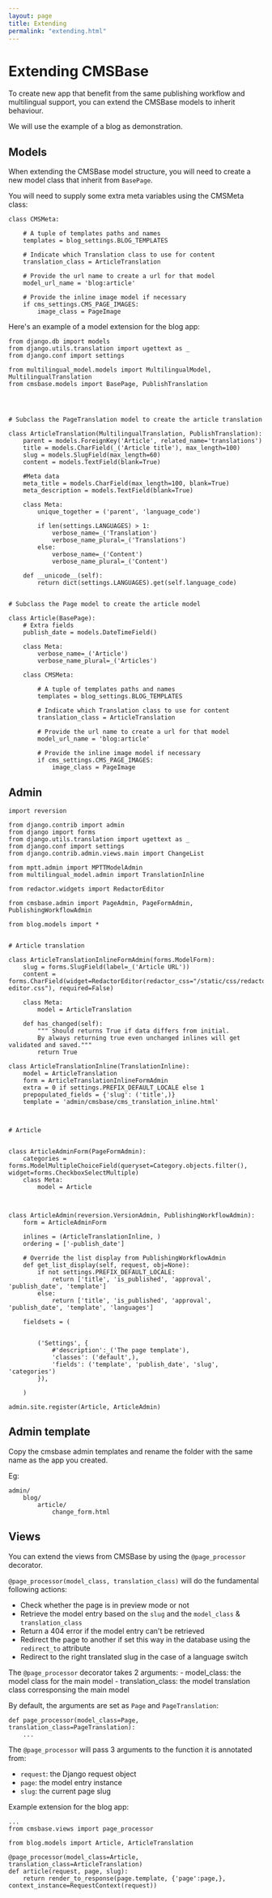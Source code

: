 ```yaml
---
layout: page
title: Extending
permalink: "extending.html"
---
```


Extending CMSBase
=================

To create new app that benefit from the same publishing workflow and multilingual support, you can extend the CMSBase models to inherit behaviour.

We will use the example of a blog as demonstration.

Models
------

When extending the CMSBase model structure, you will need to create a new model class that inherit from `BasePage`.

You will need to supply some extra meta variables using the CMSMeta class:

	class CMSMeta:
	
		# A tuple of templates paths and names
		templates = blog_settings.BLOG_TEMPLATES
		
		# Indicate which Translation class to use for content
		translation_class = ArticleTranslation
		
		# Provide the url name to create a url for that model
		model_url_name = 'blog:article'
		
		# Provide the inline image model if necessary
		if cms_settings.CMS_PAGE_IMAGES:
			image_class = PageImage


Here's an example of a model extension for the blog app:


	from django.db import models
	from django.utils.translation import ugettext as _
	from django.conf import settings

	from multilingual_model.models import MultilingualModel, MultilingualTranslation
	from cmsbase.models import BasePage, PublishTranslation




	# Subclass the PageTranslation model to create the article translation

	class ArticleTranslation(MultilingualTranslation, PublishTranslation):
		parent = models.ForeignKey('Article', related_name='translations')
		title = models.CharField(_('Article title'), max_length=100)
		slug = models.SlugField(max_length=60)
		content = models.TextField(blank=True)

		#Meta data
		meta_title = models.CharField(max_length=100, blank=True)
		meta_description = models.TextField(blank=True)

		class Meta:
			unique_together = ('parent', 'language_code')

			if len(settings.LANGUAGES) > 1:
				verbose_name=_('Translation')
				verbose_name_plural=_('Translations')
			else:
				verbose_name=_('Content')
				verbose_name_plural=_('Content')

		def __unicode__(self):
			return dict(settings.LANGUAGES).get(self.language_code)


	# Subclass the Page model to create the article model

	class Article(BasePage):
		# Extra fields
		publish_date = models.DateTimeField()
		
		class Meta:
			verbose_name=_('Article')
			verbose_name_plural=_('Articles')
	
		class CMSMeta:
		
			# A tuple of templates paths and names
			templates = blog_settings.BLOG_TEMPLATES
			
			# Indicate which Translation class to use for content
			translation_class = ArticleTranslation
			
			# Provide the url name to create a url for that model
			model_url_name = 'blog:article'
			
			# Provide the inline image model if necessary
			if cms_settings.CMS_PAGE_IMAGES:
				image_class = PageImage


Admin
-----

	import reversion

	from django.contrib import admin
	from django import forms
	from django.utils.translation import ugettext as _
	from django.conf import settings
	from django.contrib.admin.views.main import ChangeList

	from mptt.admin import MPTTModelAdmin
	from multilingual_model.admin import TranslationInline

	from redactor.widgets import RedactorEditor

	from cmsbase.admin import PageAdmin, PageFormAdmin, PublishingWorkflowAdmin

	from blog.models import *


	# Article translation

	class ArticleTranslationInlineFormAdmin(forms.ModelForm):
		slug = forms.SlugField(label=_('Article URL'))
		content = forms.CharField(widget=RedactorEditor(redactor_css="/static/css/redactor-editor.css"), required=False)

		class Meta:
			model = ArticleTranslation

		def has_changed(self):
			""" Should returns True if data differs from initial.
			By always returning true even unchanged inlines will get validated and saved."""
			return True

	class ArticleTranslationInline(TranslationInline):
		model = ArticleTranslation
		form = ArticleTranslationInlineFormAdmin
		extra = 0 if settings.PREFIX_DEFAULT_LOCALE else 1
		prepopulated_fields = {'slug': ('title',)}
		template = 'admin/cmsbase/cms_translation_inline.html'



	# Article


	class ArticleAdminForm(PageFormAdmin):
		categories = forms.ModelMultipleChoiceField(queryset=Category.objects.filter(), widget=forms.CheckboxSelectMultiple)
		class Meta:
			model = Article



	class ArticleAdmin(reversion.VersionAdmin, PublishingWorkflowAdmin):
		form = ArticleAdminForm
		
		inlines = (ArticleTranslationInline, )
		ordering = ['-publish_date'] 

		# Override the list display from PublishingWorkflowAdmin
		def get_list_display(self, request, obj=None):
			if not settings.PREFIX_DEFAULT_LOCALE:
				return ['title', 'is_published', 'approval', 'publish_date', 'template']
			else:
				return ['title', 'is_published', 'approval', 'publish_date', 'template', 'languages']

		fieldsets = (

			
			('Settings', {
				#'description':_('The page template'),
				'classes': ('default',),
				'fields': ('template', 'publish_date', 'slug', 'categories')
			}),

		)

	admin.site.register(Article, ArticleAdmin)
	
Admin template
--------------

Copy the cmsbase admin templates and rename the folder with the same name as the app you created.

Eg:

	admin/
		blog/
			article/
				change_form.html
				
				
Views
-----

You can extend the views from CMSBase by using the `@page_processor` decorator.

`@page_processor(model_class, translation_class)` will do the fundamental following actions:

- Check whether the page is in preview mode or not
- Retrieve the model entry based on the `slug` and the `model_class` & `translation_class`
- Return a 404 error if the model entry can't be retrieved
- Redirect the page to another if set this way in the database using the `redirect_to` attribute
- Redirect to the right translated slug in the case of a language switch

The `@page_processor` decorator takes 2 arguments:
	- model_class: the model class for the main model
	- translation_class: the model translation class corresponsing the main model
	
By default, the arguments are set as `Page` and  `PageTranslation`:

	def page_processor(model_class=Page, translation_class=PageTranslation):
		...
		
The `@page_processor` will pass 3 arguments to the function it is annotated from:

- `request`: the Django request object
- `page`: the model entry instance
- `slug`: the current page slug

Example extension for the blog app:

	...
	from cmsbase.views import page_processor

	from blog.models import Article, ArticleTranslation

	@page_processor(model_class=Article, translation_class=ArticleTranslation)
	def article(request, page, slug):
		return render_to_response(page.template, {'page':page,}, context_instance=RequestContext(request))

